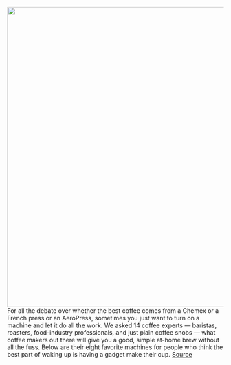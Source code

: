 <img src='https://cdn.vox-cdn.com/thumbor/Mez3WY1NyJMcb-oWktBFPeLjLi0=/0x0:2698x1799/1200x800/filters:focal(1134x685:1564x1115)/cdn.vox-cdn.com/uploads/chorus_image/image/66570833/001.0.jpg' width='700px' /><br/>
For all the debate over whether the best coffee comes from a Chemex or a French press or an AeroPress, sometimes you just want to turn on a machine and let it do all the work. We asked 14 coffee experts — baristas, roasters, food-industry professionals, and just plain coffee snobs — what coffee makers out there will give you a good, simple at-home brew without all the fuss. Below are their eight favorite machines for people who think the best part of waking up is having a gadget make their cup.
<a href='https://www.theverge.com/2020/3/29/21194199/best-coffee-makers-drip-programmable-grinder-cold-brew'> Source <a/>